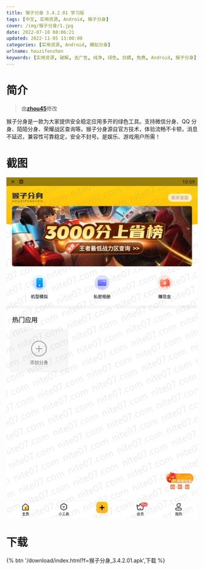 ```yaml
---
title: 猴子分身 3.4.2.01 学习版
tags: [中文, 实用资源, Android, 猴子分身]
cover: /img/猴子分身/1.jpg
date: 2022-07-18 08:06:21
updated: 2022-11-05 13:00:00
categories: [实用资源, Android, 模拟分身]
urlname: houzifenshen
keywords: [实用资源, 破解, 去广告, 纯净, 绿色, 白嫖, 免费, Android, 猴子分身]
---
```


# 简介

> 由[**zhou45**](/laiyuan)修改

猴子分身是一款为大家提供安全稳定应用多开的绿色工具。支持微信分身、QQ 分身、陌陌分身、荣耀战区查询等。猴子分身源自官方技术，体验流畅不卡顿，消息不延迟，兼容性可靠稳定，安全不封号。是娱乐、游戏用户所需！

# 截图

![](/img/猴子分身/2.jpg)

# 下载

{% btn '/download/index.html?f=猴子分身_3.4.2.01.apk',下载 %}
